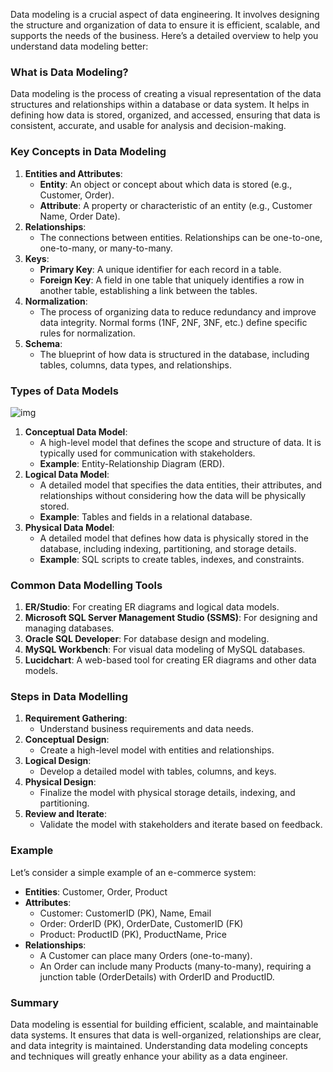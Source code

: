 Data modeling is a crucial aspect of data engineering. It involves designing the structure and organization of data to ensure it is efficient, scalable, and supports the needs of the business. Here’s a detailed overview to help you understand data modeling better:

### What is Data Modeling?

Data modeling is the process of creating a visual representation of the data structures and relationships within a database or data system. It helps in defining how data is stored, organized, and accessed, ensuring that data is consistent, accurate, and usable for analysis and decision-making.

### Key Concepts in Data Modeling

1. **Entities and Attributes**:
   - **Entity**: An object or concept about which data is stored (e.g., Customer, Order).
   - **Attribute**: A property or characteristic of an entity (e.g., Customer Name, Order Date).
2. **Relationships**:
   - The connections between entities. Relationships can be one-to-one, one-to-many, or many-to-many.
3. **Keys**:
   - **Primary Key**: A unique identifier for each record in a table.
   - **Foreign Key**: A field in one table that uniquely identifies a row in another table, establishing a link between the tables.
4. **Normalization**:
   - The process of organizing data to reduce redundancy and improve data integrity. Normal forms (1NF, 2NF, 3NF, etc.) define specific rules for normalization.
5. **Schema**:
   - The blueprint of how data is structured in the database, including tables, columns, data types, and relationships.

### Types of Data Models

![img](./images/app_arch-phases_data_modeling-f.png)

1. **Conceptual Data Model**:
   - A high-level model that defines the scope and structure of data. It is typically used for communication with stakeholders.
   - **Example**: Entity-Relationship Diagram (ERD).
2. **Logical Data Model**:
   - A detailed model that specifies the data entities, their attributes, and relationships without considering how the data will be physically stored.
   - **Example**: Tables and fields in a relational database.
3. **Physical Data Model**:
   - A detailed model that defines how data is physically stored in the database, including indexing, partitioning, and storage details.
   - **Example**: SQL scripts to create tables, indexes, and constraints.

### Common Data Modelling Tools

1. **ER/Studio**: For creating ER diagrams and logical data models.
2. **Microsoft SQL Server Management Studio (SSMS)**: For designing and managing databases.
3. **Oracle SQL Developer**: For database design and modeling.
4. **MySQL Workbench**: For visual data modeling of MySQL databases.
5. **Lucidchart**: A web-based tool for creating ER diagrams and other data models.

### Steps in Data Modelling

1. **Requirement Gathering**:
   - Understand business requirements and data needs.
2. **Conceptual Design**:
   - Create a high-level model with entities and relationships.
3. **Logical Design**:
   - Develop a detailed model with tables, columns, and keys.
4. **Physical Design**:
   - Finalize the model with physical storage details, indexing, and partitioning.
5. **Review and Iterate**:
   - Validate the model with stakeholders and iterate based on feedback.

### Example

Let’s consider a simple example of an e-commerce system:

- **Entities**: Customer, Order, Product
- **Attributes**:
  - Customer: CustomerID (PK), Name, Email
  - Order: OrderID (PK), OrderDate, CustomerID (FK)
  - Product: ProductID (PK), ProductName, Price
- **Relationships**:
  - A Customer can place many Orders (one-to-many).
  - An Order can include many Products (many-to-many), requiring a junction table (OrderDetails) with OrderID and ProductID.

### Summary

Data modeling is essential for building efficient, scalable, and maintainable data systems. It ensures that data is well-organized, relationships are clear, and data integrity is maintained. Understanding data modeling concepts and techniques will greatly enhance your ability as a data engineer.